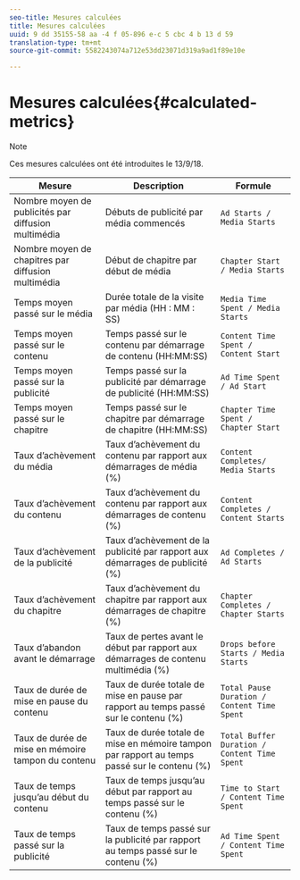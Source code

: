 ```yaml
---
seo-title: Mesures calculées
title: Mesures calculées
uuid: 9 dd 35155-58 aa -4 f 05-896 e-c 5 cbc 4 b 13 d 59
translation-type: tm+mt
source-git-commit: 5582243074a712e53dd23071d319a9ad1f89e10e

---
```



# Mesures calculées{#calculated-metrics}

>[!NOTE]
>
>Ces mesures calculées ont été introduites le 13/9/18.

| Mesure | Description | Formule |
|---|---|---|
| Nombre moyen de publicités par diffusion multimédia | Débuts de publicité par média commencés | `Ad Starts / Media Starts` |
| Nombre moyen de chapitres par diffusion multimédia | Début de chapitre par début de média | `Chapter Start / Media Starts` |
| Temps moyen passé sur le média | Durée totale de la visite par média (HH : MM : SS) | `Media Time Spent / Media Starts` |
| Temps moyen passé sur le contenu | Temps passé sur le contenu par démarrage de contenu (HH:MM:SS) | `Content Time Spent / Content Start` |
| Temps moyen passé sur la publicité | Temps passé sur la publicité par démarrage de publicité (HH:MM:SS) | `Ad Time Spent / Ad Start` |
| Temps moyen passé sur le chapitre | Temps passé sur le chapitre par démarrage de chapitre (HH:MM:SS) | `Chapter Time Spent / Chapter Start` |
| Taux d’achèvement du média | Taux d’achèvement du contenu par rapport aux démarrages de média (%) | `Content Completes/ Media Starts` |
| Taux d’achèvement du contenu | Taux d’achèvement du contenu par rapport aux démarrages de contenu (%) | `Content Completes / Content Starts` |
| Taux d’achèvement de la publicité | Taux d’achèvement de la publicité par rapport aux démarrages de publicité (%) | `Ad Completes / Ad Starts` |
| Taux d’achèvement du chapitre | Taux d’achèvement du chapitre par rapport aux démarrages de chapitre (%) | `Chapter Completes / Chapter Starts` |
| Taux d’abandon avant le démarrage | Taux de pertes avant le début par rapport aux démarrages de contenu multimédia (%) | `Drops before Starts / Media Starts` |
| Taux de durée de mise en pause du contenu | Taux de durée totale de mise en pause par rapport au temps passé sur le contenu (%) | `Total Pause Duration / Content Time Spent` |
| Taux de durée de mise en mémoire tampon du contenu | Taux de durée totale de mise en mémoire tampon par rapport au temps passé sur le contenu (%) | `Total Buffer Duration / Content Time Spent` |
| Taux de temps jusqu’au début du contenu | Taux de temps jusqu’au début par rapport au temps passé sur le contenu (%) | `Time to Start / Content Time Spent` |
| Taux de temps passé sur la publicité | Taux de temps passé sur la publicité par rapport au temps passé sur le contenu (%) | `Ad Time Spent / Content Time Spent` |
